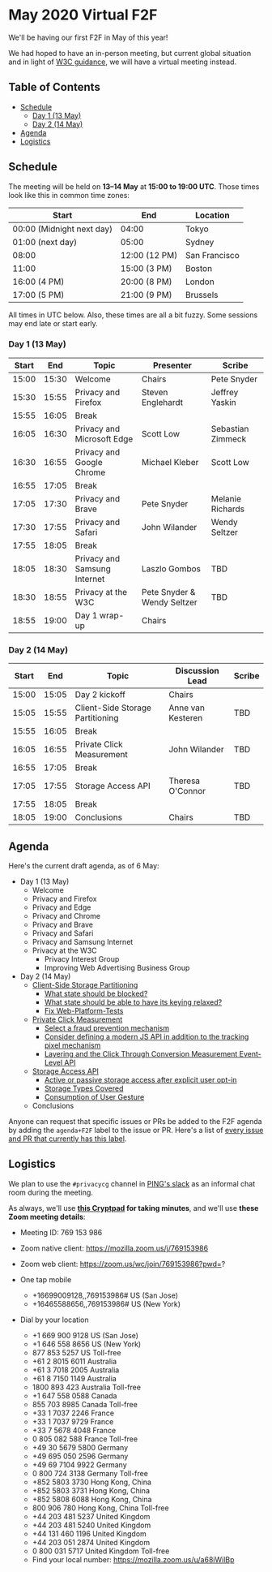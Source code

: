 # May 2020 Virtual F2F

We'll be having our first F2F in May of this year!

We had hoped to have an in-person meeting, but current global situation and in light of [W3C guidance](https://w3c.github.io/Guide/meetings/continuity.html), we will have a virtual meeting instead.

<!-- START doctoc generated TOC please keep comment here to allow auto update -->
<!-- DON'T EDIT THIS SECTION, INSTEAD RE-RUN doctoc TO UPDATE -->
## Table of Contents

- [Schedule](#schedule)
  - [Day 1 (13 May)](#day-1-13-may)
  - [Day 2 (14 May)](#day-2-14-may)
- [Agenda](#agenda)
- [Logistics](#logistics)

<!-- END doctoc generated TOC please keep comment here to allow auto update -->

## Schedule

The meeting will be held on **13–14 May** at **15:00 to 19:00 UTC**. Those times look like this in common time zones:

| Start                     | End           | Location      |
| ------------------------- | ------------- | ------------- |
| 00:00 (Midnight next day) | 04:00         | Tokyo         |
| 01:00 (next day)          | 05:00         | Sydney        |
| 08:00                     | 12:00 (12 PM) | San Francisco |
| 11:00                     | 15:00 (3 PM)  | Boston        |
| 16:00 (4 PM)              | 20:00 (8 PM)  | London        |
| 17:00 (5 PM)              | 21:00 (9 PM)  | Brussels      |

All times in UTC below. Also, these times are all a bit fuzzy. Some sessions may end late or start early.

### Day 1 (13 May)

| Start | End   | Topic                        | Presenter                   | Scribe            |
| ----- | ----- | ---------------------------- | --------------------------- | ----------------- |
| 15:00 | 15:30 | Welcome                      | Chairs                      | Pete Snyder       |
| 15:30 | 15:55 | Privacy and Firefox          | Steven Englehardt           | Jeffrey Yaskin    |
| 15:55 | 16:05 | Break                        |                             |                   |
| 16:05 | 16:30 | Privacy and Microsoft Edge   | Scott Low                   | Sebastian Zimmeck |
| 16:30 | 16:55 | Privacy and Google Chrome    | Michael Kleber              | Scott Low         |
| 16:55 | 17:05 | Break                        |                             |                   |
| 17:05 | 17:30 | Privacy and Brave            | Pete Snyder                 | Melanie Richards  |
| 17:30 | 17:55 | Privacy and Safari           | John Wilander               | Wendy Seltzer     |
| 17:55 | 18:05 | Break                        |                             |                   |
| 18:05 | 18:30 | Privacy and Samsung Internet | Laszlo Gombos               | TBD               |
| 18:30 | 18:55 | Privacy at the W3C           | Pete Snyder & Wendy Seltzer | TBD               |
| 18:55 | 19:00 | Day 1 wrap-up                | Chairs                      |                   |

### Day 2 (14 May)

| Start | End   | Topic                            | Discussion Lead   | Scribe |
| ----- | ----- | -------------------------------- | ----------------- | ------ |
| 15:00 | 15:05 | Day 2 kickoff                    | Chairs            |        |
| 15:05 | 15:55 | Client-Side Storage Partitioning | Anne van Kesteren | TBD    |
| 15:55 | 16:05 | Break                            |                   |        |
| 16:05 | 16:55 | Private Click Measurement        | John Wilander     | TBD    |
| 16:55 | 17:05 | Break                            |                   |        |
| 17:05 | 17:55 | Storage Access API               | Theresa O'Connor  | TBD    |
| 17:55 | 18:05 | Break                            |                   |        |
| 18:05 | 19:00 | Conclusions                      | Chairs            | TBD    |

## Agenda

Here's the current draft agenda, as of 6 May:

* Day 1 (13 May)
    * Welcome
    * Privacy and Firefox
    * Privacy and Edge
    * Privacy and Chrome
    * Privacy and Brave
    * Privacy and Safari
    * Privacy and Samsung Internet
    * Privacy at the W3C
        * Privacy Interest Group
        * Improving Web Advertising Business Group
* Day 2 (14 May)
    * [Client-Side Storage Partitioning](https://github.com/privacycg/storage-partitioning/)
        * [What state should be blocked?](https://github.com/privacycg/storage-partitioning/issues/8)
        * [What state should be able to have its keying relaxed?](https://github.com/privacycg/storage-partitioning/issues/7)
        * [Fix Web-Platform-Tests](https://github.com/privacycg/storage-partitioning/issues/2/)
    * [Private Click Measurement](https://github.com/privacycg/private-click-measurement/)
        * [Select a fraud prevention mechanism](https://github.com/privacycg/private-click-measurement/issues/27)
        * [Consider defining a modern JS API in addition to the tracking pixel mechanism](https://github.com/privacycg/private-click-measurement/issues/31)
        * [Layering and the Click Through Conversion Measurement Event-Level API](https://github.com/privacycg/private-click-measurement/labels/layering)
    * [Storage Access API](https://github.com/privacycg/storage-access/)
        * [Active or passive storage access after explicit user opt-in](https://github.com/privacycg/storage-access/issues/2)
        * [Storage Types Covered](https://github.com/privacycg/storage-access/issues/4)
        * [Consumption of User Gesture](https://github.com/privacycg/storage-access/issues/25)
    * Conclusions

Anyone can request that specific issues or PRs be added to the F2F agenda by adding the `agenda+F2F` label to the issue or PR. Here's a list of [every issue and PR that currently has this label](https://github.com/search?q=org%3Aprivacycg+label%3Aagenda%2BF2F).

## Logistics

We plan to use the `#privacycg` channel in [PING's slack](https://w3cping.slack.com/) as an informal chat room during the meeting.

As always, we'll use **[this Cryptpad](https://cryptpad.w3ctag.org/code/#/2/code/edit/ZrkcuhmVbx1OGyWlTX5L0j8T/) for taking minutes**, and we'll use **these Zoom meeting details**:

* Meeting ID: 769 153 986
* Zoom native client: https://mozilla.zoom.us/j/769153986
* Zoom web client: https://zoom.us/wc/join/769153986?pwd=?

* One tap mobile
    * +16699009128,,769153986# US (San Jose)
    * +16465588656,,769153986# US (New York)

* Dial by your location
    * +1 669 900 9128 US (San Jose)
    * +1 646 558 8656 US (New York)
    * 877 853 5257 US Toll-free
    * +61 2 8015 6011 Australia
    * +61 3 7018 2005 Australia
    * +61 8 7150 1149 Australia
    * 1800 893 423 Australia Toll-free
    * +1 647 558 0588 Canada
    * 855 703 8985 Canada Toll-free
    * +33 1 7037 2246 France
    * +33 1 7037 9729 France
    * +33 7 5678 4048 France
    * 0 805 082 588 France Toll-free
    * +49 30 5679 5800 Germany
    * +49 695 050 2596 Germany
    * +49 69 7104 9922 Germany
    * 0 800 724 3138 Germany Toll-free
    * +852 5803 3730 Hong Kong, China
    * +852 5803 3731 Hong Kong, China
    * +852 5808 6088 Hong Kong, China
    * 800 906 780 Hong Kong, China Toll-free
    * +44 203 481 5237 United Kingdom
    * +44 203 481 5240 United Kingdom
    * +44 131 460 1196 United Kingdom
    * +44 203 051 2874 United Kingdom
    * 0 800 031 5717 United Kingdom Toll-free
    * Find your local number: https://mozilla.zoom.us/u/a68iWilBp
